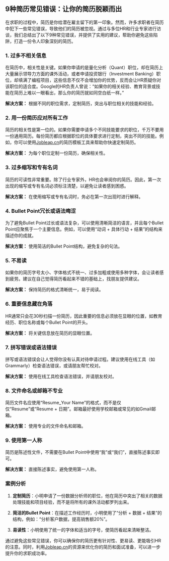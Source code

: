 ## 9种简历常见错误：让你的简历脱颖而出

在求职的过程中，简历是你给潜在雇主留下的第一印象。然而，许多求职者在简历中犯下一些常见错误，导致他们的简历被忽视。通过与多位HR和行业专家进行访谈，我们总结出了以下9种常见错误，并提供了实用的建议，帮助你避免这些陷阱，打造一份令人印象深刻的简历。

### 1. **过多不相关信息**

在简历中，相关性是关键。如果你申请的是量化分析（Quant）职位，却在简历上大量展示领导力方面的课外活动，或者申请投资银行（Investment Banking）职位，却填满了编程项目，这些信息不仅不会增加你的优势，反而会让HR质疑你对该职位的适合度。Google的HR负责人曾说：“如果你的相关经验、教育背景或技能在简历上难以一眼看出，那么你的简历就如同空白纸一样。”

**解决方案：** 根据不同的职位需求，定制简历，突出与职位相关的技能和经验。

### 2. **用一份简历应对所有工作**

简历的相关性是第一位的。如果你需要申请多个不同技能要求的职位，千万不要用一份通用简历。每份简历都应根据职位的具体要求进行定制，突出不同的技能。例如，你可以使用[Jobleap.cn](https://www.jobleap.cn)的简历模板工具来帮助你快速定制简历。

**解决方案：** 为每个职位定制一份简历，确保相关性。

### 3. **过多缩写和专有名词**

简历的可读性非常重要。除了行业专家外，HR也会审阅你的简历。因此，第一次出现的缩写或专有名词必须标注清楚，以避免让读者感到困惑。

**解决方案：** 在使用缩写或专有名词时，务必在第一次出现时进行解释。

### 4. **Bullet Point冗长或语法晦涩**

为了避免Bullet Point过长或语法复杂，可以使用清晰简洁的语言，并且每个Bullet Point应聚焦于一个主要信息。例如，可以使用“动词 + 具体行动 + 结果”的结构来描述你的成就。

**解决方案：** 使用简洁的Bullet Point结构，避免复杂的句法。

### 5. **不易读**

如果你的简历字号太小、字体格式不统一、过多加粗或使用多种字体，会让读者感到疲劳。建议在自己觉得简历看起来不错的基础上，找朋友提供建议。

**解决方案：** 保持简历的格式清晰统一，易于阅读。

### 6. **重要信息藏在角落**

HR通常只会花30秒扫描一份简历，因此重要的信息必须放在显眼的位置，如教育经历、职位名称或每个Bullet Point的开头。

**解决方案：** 将关键信息放在简历的显眼位置。

### 7. **拼写错误或语法错误**

拼写或语法错误会让人觉得你没有认真对待申请过程。建议使用在线工具（如Grammarly）检查语法错误，或请朋友帮忙校对。

**解决方案：** 使用在线工具检查语法错误，并请朋友校对。

### 8. **文件命名或邮箱不专业**

简历文件名应使用“Resume_Your Name”的格式，而不是仅仅“Resume”或“Resume + 日期”。邮箱最好使用学校邮箱或常见的如Gmail邮箱。

**解决方案：** 使用专业的文件命名和邮箱。

### 9. **使用第一人称**

简历是陈述性文件，不需要在Bullet Point中使用“我”或“我们”，直接陈述事实即可。

**解决方案：** 直接陈述事实，避免使用第一人称。

### 案例分析

1. **定制简历**：小明申请了一份数据分析师的职位，他在简历中突出了相关的数据处理技能和项目经验，而不是将所有的课外活动都罗列出来。
   
2. **简洁的Bullet Point**：在描述工作经历时，小明使用了“分析 + 数据 + 结果”的结构，例如：“分析客户数据，提高销售额20%”。

3. **易读性**：小明使用了统一的字体和适当的字号，使简历看起来清晰整洁。

通过避免这些常见错误，你可以确保你的简历更有针对性、更易读、更能吸引HR的注意。同时，利用[Jobleap.cn](https://www.jobleap.cn)的资源来优化你的简历和面试准备，可以进一步提升你的求职成功率。